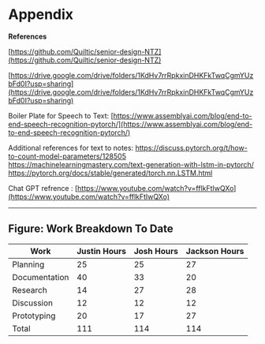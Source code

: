 # Appendix

**References**

[https://github.com/Quiltic/senior-design-NTZ](https://github.com/Quiltic/senior-design-NTZ)

[https://drive.google.com/drive/folders/1KdHv7rrRpkxinDHKFkTwqCgmYUzbFd0I?usp=sharing](https://drive.google.com/drive/folders/1KdHv7rrRpkxinDHKFkTwqCgmYUzbFd0I?usp=sharing)

Boiler Plate for Speech to Text: [https://www.assemblyai.com/blog/end-to-end-speech-recognition-pytorch/](https://www.assemblyai.com/blog/end-to-end-speech-recognition-pytorch/)

Additional references for text to notes:
https://discuss.pytorch.org/t/how-to-count-model-parameters/128505
https://machinelearningmastery.com/text-generation-with-lstm-in-pytorch/
https://pytorch.org/docs/stable/generated/torch.nn.LSTM.html


Chat GPT refrence : [https://www.youtube.com/watch?v=fflkFtIwQXo](https://www.youtube.com/watch?v=fflkFtIwQXo)

****

## **Figure: Work Breakdown To Date**

| Work          | Justin Hours | Josh Hours | Jackson Hours  |
| ------------- | ------------ | ---------- |--------------- |
| Planning      | 25           | 25         | 27             |
| Documentation | 40           | 33         | 20             |
| Research      | 14           | 27         | 28             |
| Discussion    | 12           | 12         | 12             |
| Prototyping   | 20           | 17         | 27             |
| Total         | 111          | 114        | 114            |
